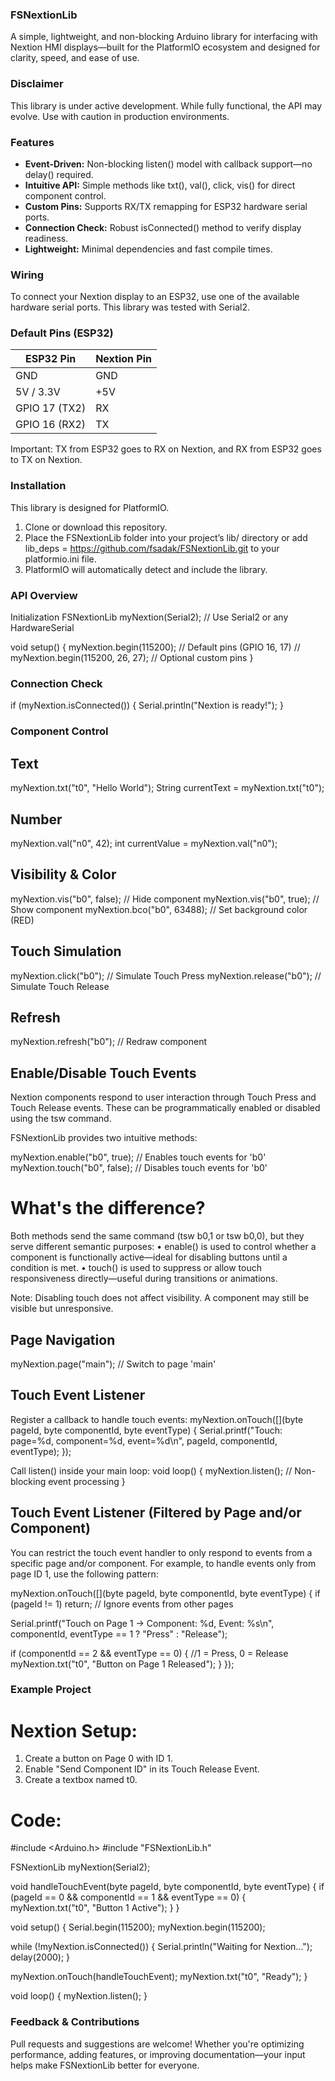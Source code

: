 ### FSNextionLib
A simple, lightweight, and non-blocking Arduino library for interfacing with Nextion HMI displays—built for the PlatformIO ecosystem and designed for clarity, speed, and ease of use.

### Disclaimer
This library is under active development. While fully functional, the API may evolve. Use with caution in production environments.

### Features
- **Event-Driven:** Non-blocking listen() model with callback support—no delay() required.
- **Intuitive API:** Simple methods like txt(), val(), click, vis() for direct component control.
- **Custom Pins:** Supports RX/TX remapping for ESP32 hardware serial ports.
- **Connection Check:** Robust isConnected() method to verify display readiness.
- **Lightweight:** Minimal dependencies and fast compile times.

### Wiring
To connect your Nextion display to an ESP32, use one of the available hardware serial ports. This library was tested with Serial2.

### Default Pins (ESP32)

| ESP32 Pin      | Nextion Pin |
|----------------|-------------|
| GND            | GND         |
| 5V / 3.3V      | +5V         |
| GPIO 17 (TX2)  | RX          |
| GPIO 16 (RX2)  | TX          |

Important: TX from ESP32 goes to RX on Nextion, and RX from ESP32 goes to TX on Nextion.

### Installation
This library is designed for PlatformIO.
1. 	Clone or download this repository.
2. 	Place the FSNextionLib folder into your project’s lib/ directory or add lib_deps = 	https://github.com/fsadak/FSNextionLib.git to your platformio.ini file.
3. 	PlatformIO will automatically detect and include the library.

### API Overview
Initialization
FSNextionLib myNextion(Serial2); // Use Serial2 or any HardwareSerial

void setup() {
  myNextion.begin(115200);           // Default pins (GPIO 16, 17)
  // myNextion.begin(115200, 26, 27); // Optional custom pins
}

### Connection Check
if (myNextion.isConnected()) {
  Serial.println("Nextion is ready!");
}

### Component Control
## Text
myNextion.txt("t0", "Hello World");
String currentText = myNextion.txt("t0");

## Number
myNextion.val("n0", 42);
int currentValue = myNextion.val("n0");

## Visibility & Color
myNextion.vis("b0", false);      // Hide component
myNextion.vis("b0", true);       // Show component
myNextion.bco("b0", 63488);      // Set background color (RED)

## Touch Simulation
myNextion.click("b0");           // Simulate Touch Press
myNextion.release("b0");         // Simulate Touch Release

## Refresh
myNextion.refresh("b0");         // Redraw component


## Enable/Disable Touch Events
Nextion components respond to user interaction through Touch Press and Touch Release events. These can be programmatically enabled or disabled using the tsw command.

FSNextionLib provides two intuitive methods:

myNextion.enable("b0", true);   // Enables touch events for 'b0'
myNextion.touch("b0", false);   // Disables touch events for 'b0'

# What's the difference?
Both methods send the same command (tsw b0,1 or tsw b0,0), but they serve different semantic purposes:
• enable() is used to control whether a component is functionally active—ideal for disabling buttons until a condition is met.
• touch() is used to suppress or allow touch responsiveness directly—useful during transitions or animations.

Note: Disabling touch does not affect visibility. A component may still be visible but unresponsive.

## Page Navigation
myNextion.page("main");         // Switch to page 'main'

## Touch Event Listener
Register a callback to handle touch events:
myNextion.onTouch([](byte pageId, byte componentId, byte eventType) {
  Serial.printf("Touch: page=%d, component=%d, event=%d\n", pageId, componentId, eventType);
});

Call listen() inside your main loop:
void loop() {
  myNextion.listen(); // Non-blocking event processing
}

## Touch Event Listener (Filtered by Page and/or Component)
You can restrict the touch event handler to only respond to events from a specific page and/or component. For example, to handle events only from page ID 1, use the following pattern:

myNextion.onTouch([](byte pageId, byte componentId, byte eventType) {
  if (pageId != 1) return; // Ignore events from other pages

  Serial.printf("Touch on Page 1 → Component: %d, Event: %s\n",
                componentId,
                eventType == 1 ? "Press" : "Release");

  if (componentId == 2 && eventType == 0) { //1 = Press, 0 = Release
    myNextion.txt("t0", "Button on Page 1 Released");
  }
});

### Example Project
# Nextion Setup:
1. 	Create a button on Page 0 with ID 1.
2. 	Enable "Send Component ID" in its Touch Release Event.
3. 	Create a textbox named t0.

# Code:
#include <Arduino.h>
#include "FSNextionLib.h"

FSNextionLib myNextion(Serial2);

void handleTouchEvent(byte pageId, byte componentId, byte eventType) {
  if (pageId == 0 && componentId == 1 && eventType == 0) {
    myNextion.txt("t0", "Button 1 Active");
  }
}

void setup() {
  Serial.begin(115200);
  myNextion.begin(115200);

  while (!myNextion.isConnected()) {
    Serial.println("Waiting for Nextion...");
    delay(2000);
  }

  myNextion.onTouch(handleTouchEvent);
  myNextion.txt("t0", "Ready");
}

void loop() {
  myNextion.listen();
}

### Feedback & Contributions
Pull requests and suggestions are welcome! Whether you're optimizing performance, adding features, or improving documentation—your input helps make FSNextionLib better for everyone.